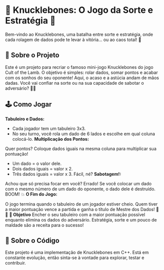 # 🎲 Knucklebones: O Jogo da Sorte e Estratégia 🎲
Bem-vindo ao Knucklebones, uma batalha entre sorte e estratégia, onde cada rolagem de dados pode te levar à vitória... ou ao caos total! 🎉

## 🚀 Sobre o Projeto
Este é um projeto para recriar o famoso mini-jogo Knucklebones do jogo Cult of the Lamb. O objetivo é simples: rolar dados, somar pontos e acabar com os sonhos do seu oponente! Aqui, o acaso e a astúcia andam de mãos dadas. Você vai confiar na sorte ou na sua capacidade de sabotar o adversário? 🧠💥

## 🕹️ Como Jogar
**Tabuleiro e Dados:**

- Cada jogador tem um tabuleiro 3x3.
- No seu turno, você rola um dado de 6 lados e escolhe em qual coluna colocá-lo.
**Multiplicação dos Pontos:**

Quer pontos? Coloque dados iguais na mesma coluna para multiplicar sua pontuação!
- Um dado = o valor dele.
- Dois dados iguais = valor x 2.
- Três dados iguais = valor x 3. Fácil, né?
**Sabotagem!:**

Achou que só precisa focar em você? Errado!
Se você colocar um dado com o mesmo número de um dado do oponente, o dado dele é destruído. BOOM! 💥
**O Fim do Jogo:**

O jogo termina quando o tabuleiro de um jogador estiver cheio.
Quem tiver a maior pontuação vence a partida e ganha o título de Mestre dos Dados! 👑🎲
**🎯 Objetivo**
Encher o seu tabuleiro com a maior pontuação possível enquanto elimina os dados do adversário. Estratégia, sorte e um pouco de maldade são a receita para o sucesso!

## 🤖 Sobre o Código
Este projeto é uma implementação de Knucklebones em C++. Está em constante evolução, então sinta-se à vontade para explorar, testar e contribuir.
